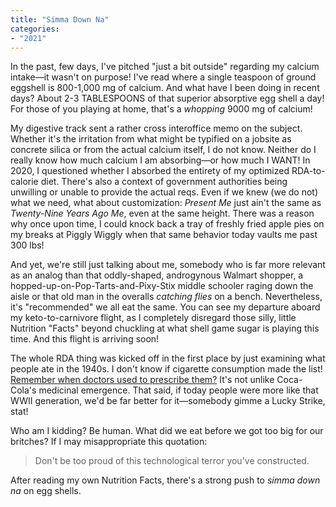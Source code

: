 ```yaml
---
title: "Simma Down Na"
categories:
- "2021"
---
```


In the past, few days, I've pitched "just a bit outside" regarding my calcium intake—it wasn't on purpose!  I've read where a single teaspoon of ground eggshell is 800-1,000 mg of calcium.  And what have I been doing in recent days?  About 2-3 TABLESPOONS of that superior absorptive egg shell a day!  For those of you playing at home, that's a *whopping* 9000 mg of calcium!

 My digestive track sent a rather cross interoffice memo on the subject.  Whether it's the irritation from what might be typified on a jobsite as concrete silica or from the actual calcium itself, I do not know.  Neither do I really know how much calcium I am absorbing—or how much I WANT!  In 2020, I questioned whether I absorbed the entirety of my optimized RDA-to-calorie diet.  There's also a context of government authorities being unwilling or unable to provide the actual reqs.  Even if we knew (we do not) what we need, what about customization: *Present Me* just ain't the same as *Twenty-Nine Years Ago Me*, even at the same height.  There was a reason why once upon time, I could knock back a tray of freshly fried apple pies on my breaks at Piggly Wiggly when that same behavior today vaults me past 300 lbs!

And yet, we're still just talking about me, somebody who is far more relevant as an analog than that oddly-shaped, androgynous Walmart shopper, a hopped-up-on-Pop-Tarts-and-Pixy-Stix middle schooler raging down the aisle or that old man in the overalls *catching flies* on a bench.  Nevertheless, it's "recommended" we all eat the same.  You can see my departure aboard my keto-to-carnivore flight, as I completely disregard those silly, little Nutrition "Facts" beyond chuckling at what shell game sugar is playing this time.  And this flight is arriving soon!  

The whole RDA thing was kicked off in the first place by just examining what people ate in the 1940s.  I don't know if cigarette consumption made the list!  [Remember when doctors used to prescribe them?](https://rarehistoricalphotos.com/doctors-smoking-cigarette-1930-1950/) It's not unlike Coca-Cola's medicinal emergence.  That said, if today people were more like that WWII generation, we'd be far better for it—somebody gimme a Lucky Strike, stat!

Who am I kidding?  Be human.  What did we eat before we got too big for our britches?  If I may misappropriate this quotation:

> Don't be too proud of this technological terror you've constructed.

After reading my own Nutrition Facts, there's a strong push to *simma down na* on egg shells.
